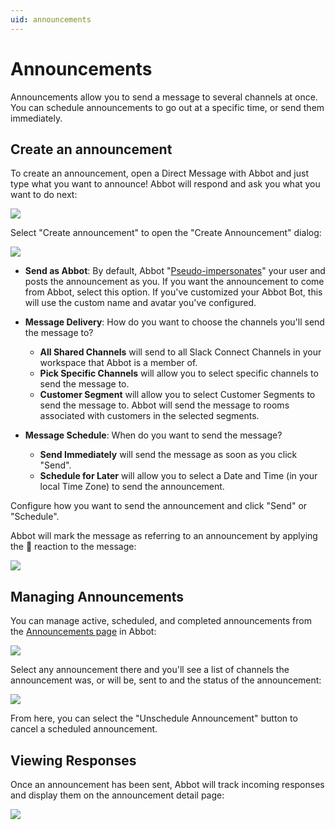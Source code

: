 ```yaml
---
uid: announcements
---
```


# Announcements

Announcements allow you to send a message to several channels at once.
You can schedule announcements to go out at a specific time, or send them immediately.

## Create an announcement

To create an announcement, open a Direct Message with Abbot and just type what you want to announce!
Abbot will respond and ask you what you want to do next:

<img src="/public/images/articles/announcements/reply-options.png">

Select "Create announcement" to open the "Create Announcement" dialog:

<img src="/public/images/articles/announcements/create-announcement.png">

* **Send as Abbot**: By default, Abbot "[Pseudo-impersonates](xref:integrations.slack.access#pseudo-impersonation)" your user and posts the announcement as you.
    If you want the announcement to come from Abbot, select this option.
    If you've customized your Abbot Bot, this will use the custom name and avatar you've configured.

* **Message Delivery**: How do you want to choose the channels you'll send the message to?
    * **All Shared Channels** will send to all Slack Connect Channels in your workspace that Abbot is a member of.
    * **Pick Specific Channels** will allow you to select specific channels to send the message to.
    * **Customer Segment** will allow you to select Customer Segments to send the message to.
        Abbot will send the message to rooms associated with customers in the selected segments.

* **Message Schedule**: When do you want to send the message?
    * **Send Immediately** will send the message as soon as you click "Send".
    * **Schedule for Later** will allow you to select a Date and Time (in your local Time Zone) to send the announcement.

Configure how you want to send the announcement and click "Send" or "Schedule".

Abbot will mark the message as referring to an announcement by applying the 📣 reaction to the message:

<img src="/public/images/articles/announcements/announcement-message-ready-to-announce.png">

## Managing Announcements

You can manage active, scheduled, and completed announcements from the [Announcements page](https://app.ab.bot/announcements) in Abbot:

<img src="/public/images/articles/announcements/announcement-list.png">

Select any announcement there and you'll see a list of channels the announcement was, or will be, sent to and the status of the announcement:

<img src="/public/images/articles/announcements/announcement-detail.png">

From here, you can select the "Unschedule Announcement" button to cancel a scheduled announcement.

## Viewing Responses

Once an announcement has been sent, Abbot will track incoming responses and display them on the announcement detail page:

<img src="/public/images/articles/announcements/announcement-tracking.png">
